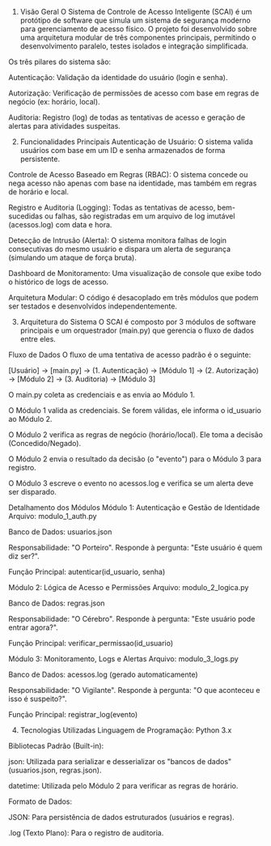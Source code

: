 1. Visão Geral
O Sistema de Controle de Acesso Inteligente (SCAI) é um protótipo de software que simula um sistema de segurança moderno para gerenciamento de acesso físico. O projeto foi desenvolvido sobre uma arquitetura modular de três componentes principais, permitindo o desenvolvimento paralelo, testes isolados e integração simplificada.

Os três pilares do sistema são:

Autenticação: Validação da identidade do usuário (login e senha).

Autorização: Verificação de permissões de acesso com base em regras de negócio (ex: horário, local).

Auditoria: Registro (log) de todas as tentativas de acesso e geração de alertas para atividades suspeitas.

2. Funcionalidades Principais
Autenticação de Usuário: O sistema valida usuários com base em um ID e senha armazenados de forma persistente.

Controle de Acesso Baseado em Regras (RBAC): O sistema concede ou nega acesso não apenas com base na identidade, mas também em regras de horário e local.

Registro e Auditoria (Logging): Todas as tentativas de acesso, bem-sucedidas ou falhas, são registradas em um arquivo de log imutável (acessos.log) com data e hora.

Detecção de Intrusão (Alerta): O sistema monitora falhas de login consecutivas do mesmo usuário e dispara um alerta de segurança (simulando um ataque de força bruta).

Dashboard de Monitoramento: Uma visualização de console que exibe todo o histórico de logs de acesso.

Arquitetura Modular: O código é desacoplado em três módulos que podem ser testados e desenvolvidos independentemente.

3. Arquitetura do Sistema
O SCAI é composto por 3 módulos de software principais e um orquestrador (main.py) que gerencia o fluxo de dados entre eles.

Fluxo de Dados
O fluxo de uma tentativa de acesso padrão é o seguinte:

[Usuário] → [main.py] → (1. Autenticação) → [Módulo 1] → (2. Autorização) → [Módulo 2] → (3. Auditoria) → [Módulo 3]

O main.py coleta as credenciais e as envia ao Módulo 1.

O Módulo 1 valida as credenciais. Se forem válidas, ele informa o id_usuario ao Módulo 2.

O Módulo 2 verifica as regras de negócio (horário/local). Ele toma a decisão (Concedido/Negado).

O Módulo 2 envia o resultado da decisão (o "evento") para o Módulo 3 para registro.

O Módulo 3 escreve o evento no acessos.log e verifica se um alerta deve ser disparado.

Detalhamento dos Módulos
Módulo 1: Autenticação e Gestão de Identidade
Arquivo: modulo_1_auth.py

Banco de Dados: usuarios.json

Responsabilidade: "O Porteiro". Responde à pergunta: "Este usuário é quem diz ser?".

Função Principal: autenticar(id_usuario, senha)

Módulo 2: Lógica de Acesso e Permissões
Arquivo: modulo_2_logica.py

Banco de Dados: regras.json

Responsabilidade: "O Cérebro". Responde à pergunta: "Este usuário pode entrar agora?".

Função Principal: verificar_permissao(id_usuario)

Módulo 3: Monitoramento, Logs e Alertas
Arquivo: modulo_3_logs.py

Banco de Dados: acessos.log (gerado automaticamente)

Responsabilidade: "O Vigilante". Responde à pergunta: "O que aconteceu e isso é suspeito?".

Função Principal: registrar_log(evento)

4. Tecnologias Utilizadas
Linguagem de Programação: Python 3.x

Bibliotecas Padrão (Built-in):

json: Utilizada para serializar e desserializar os "bancos de dados" (usuarios.json, regras.json).

datetime: Utilizada pelo Módulo 2 para verificar as regras de horário.

Formato de Dados:

JSON: Para persistência de dados estruturados (usuários e regras).

.log (Texto Plano): Para o registro de auditoria.
